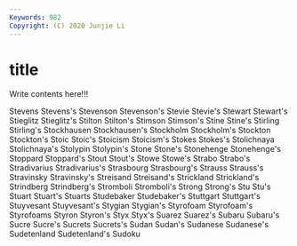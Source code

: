 ```yaml
---
Keywords: 982
Copyright: (C) 2020 Junjie Li
---
```


# title

Write contents here!!!

Stevens 
Stevens's
Stevenson 
Stevenson's 
Stevie 
Stevie's 
Stewart 
Stewart's 
Stieglitz 
Stieglitz's 
Stilton 
Stilton's
Stimson 
Stimson's 
Stine 
Stine's 
Stirling 
Stirling's 
Stockhausen 
Stockhausen's 
Stockholm 
Stockholm's
Stockton 
Stockton's 
Stoic 
Stoic's 
Stoicism 
Stoicism's 
Stokes 
Stokes's 
Stolichnaya 
Stolichnaya's
Stolypin 
Stolypin's 
Stone 
Stone's 
Stonehenge 
Stonehenge's 
Stoppard 
Stoppard's 
Stout 
Stout's
Stowe 
Stowe's 
Strabo 
Strabo's 
Stradivarius 
Stradivarius's 
Strasbourg 
Strasbourg's 
Strauss 
Strauss's
Stravinsky 
Stravinsky's 
Streisand 
Streisand's 
Strickland 
Strickland's 
Strindberg 
Strindberg's 
Stromboli 
Stromboli's
Strong 
Strong's 
Stu 
Stu's 
Stuart 
Stuart's 
Stuarts 
Studebaker 
Studebaker's 
Stuttgart
Stuttgart's 
Stuyvesant 
Stuyvesant's 
Stygian 
Stygian's 
Styrofoam 
Styrofoam's 
Styrofoams 
Styron 
Styron's
Styx 
Styx's 
Suarez 
Suarez's 
Subaru 
Subaru's 
Sucre 
Sucre's 
Sucrets 
Sucrets's
Sudan 
Sudan's 
Sudanese 
Sudanese's 
Sudetenland 
Sudetenland's 
Sudoku 
